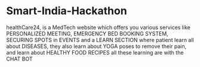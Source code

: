 # Smart-India-Hackathon
healthCare24, is a  MedTech website which offers you various services like PERSONALIZED MEETING, EMERGENCY BED BOOKING SYSTEM, SECURING SPOTS in EVENTS and a LEARN SECTION where patient learn all about DISEASES, they also  learn about YOGA poses to remove their pain, and learn about HEALTHY FOOD RECIPES all these learning are with the CHAT BOT

